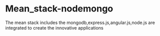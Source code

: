 # Mean_stack-nodemongo
The mean stack includes the mongodb,express.js,angular.js,node.js are integrated to create the innovative applications
